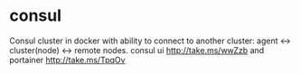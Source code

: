 # consul
Consul cluster in docker with ability to connect to another cluster: agent <-> cluster(node) <-> remote nodes.
consul ui http://take.ms/wwZzb and portainer http://take.ms/TpqOv
